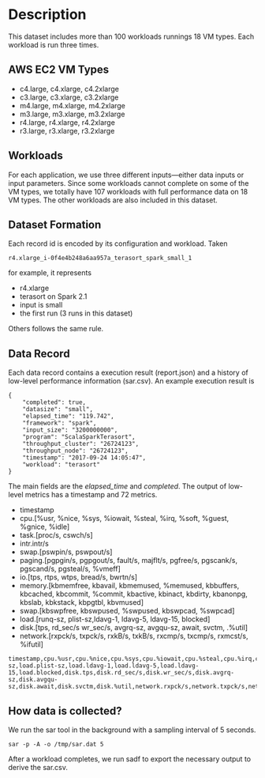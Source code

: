 # Description

This dataset includes more than 100 workloads runnings 18 VM types.  Each workload is run three times.

## AWS EC2 VM Types
* c4.large, c4.xlarge, c4.2xlarge
* c3.large, c3.xlarge, c3.2xlarge
* m4.large, m4.xlarge, m4.2xlarge
* m3.large, m3.xlarge, m3.2xlarge
* r4.large, r4.xlarge, r4.2xlarge
* r3.large, r3.xlarge, r3.2xlarge

## Workloads
For each application, we use three different inputs—either data inputs or input parameters.  Since some workloads cannot complete on some of the VM types, we totally have 107 workloads with full performance data on 18 VM types.  The other workloads are also included in this dataset.

## Dataset Formation
Each record id is encoded by its configuration and workload.  Taken 
```
r4.xlarge_i-0f4e4b248a6aa957a_terasort_spark_small_1
```
for example, it represents

* r4.xlarge
* terasort on Spark 2.1
* input is small
* the first run (3 runs in this dataset)

Others follows the same rule.

## Data Record
Each data record contains a execution result (report.json) and a history of low-level performance information (sar.csv).  An example execution result is
```
{
    "completed": true,
    "datasize": "small",
    "elapsed_time": "119.742",
    "framework": "spark",
    "input_size": "3200000000",
    "program": "ScalaSparkTerasort",
    "throughput_cluster": "26724123",
    "throughput_node": "26724123",
    "timestamp": "2017-09-24 14:05:47",
    "workload": "terasort"
}
```
The main fields are the *elapsed_time* and *completed*.  The output of low-level metrics has a timestamp and 72 metrics.
* timestamp
* cpu.[%usr, %nice, %sys, %iowait, %steal, %irq, %soft, %guest, %gnice, %idle]
* task.[proc/s, cswch/s]
* intr.intr/s
* swap.[pswpin/s, pswpout/s]
* paging.[pgpgin/s, pgpgout/s, fault/s, majflt/s, pgfree/s, pgscank/s, pgscand/s, pgsteal/s, %vmeff]
* io.[tps, rtps, wtps, bread/s, bwrtn/s]
* memory.[kbmemfree, kbavail, kbmemused, %memused, kbbuffers, kbcached, kbcommit, %commit, kbactive, kbinact, kbdirty, kbanonpg, kbslab, kbkstack, kbpgtbl, kbvmused]
* swap.[kbswpfree, kbswpused, %swpused, kbswpcad, %swpcad]
* load.[runq-sz, plist-sz,ldavg-1, ldavg-5, ldavg-15, blocked]
* disk.[tps, rd_sec/s wr_sec/s, avgrq-sz, avgqu-sz, await, svctm, .%util]
* network.[rxpck/s, txpck/s, rxkB/s, txkB/s, rxcmp/s, txcmp/s, rxmcst/s, %ifutil]

```
timestamp,cpu.%usr,cpu.%nice,cpu.%sys,cpu.%iowait,cpu.%steal,cpu.%irq,cpu.%soft,cpu.%guest,cpu.%gnice,cpu.%idle,task.proc/s,task.cswch/s,intr.intr/s,swap.pswpin/s,swap.pswpout/s,paging.pgpgin/s,paging.pgpgout/s,paging.fault/s,paging.majflt/s,paging.pgfree/s,paging.pgscank/s,paging.pgscand/s,paging.pgsteal/s,paging.%vmeff,io.tps,io.rtps,io.wtps,io.bread/s,io.bwrtn/s,memory.kbmemfree,memory.kbavail,memory.kbmemused,memory.%memused,memory.kbbuffers,memory.kbcached,memory.kbcommit,memory.%commit,memory.kbactive,memory.kbinact,memory.kbdirty,memory.kbanonpg,memory.kbslab,memory.kbkstack,memory.kbpgtbl,memory.kbvmused,swap.kbswpfree,swap.kbswpused,swap.%swpused,swap.kbswpcad,swap.%swpcad,load.runq-sz,load.plist-sz,load.ldavg-1,load.ldavg-5,load.ldavg-15,load.blocked,disk.tps,disk.rd_sec/s,disk.wr_sec/s,disk.avgrq-sz,disk.avgqu-sz,disk.await,disk.svctm,disk.%util,network.rxpck/s,network.txpck/s,network.rxkB/s,network.txkB/s,network.rxcmp/s,network.txcmp/s,network.rxmcst/s,network.%ifutil
```


## How data is collected?
We run the sar tool in the background with a sampling interval of 5 seconds.

```
sar -p -A -o /tmp/sar.dat 5
```

After a workload completes, we run sadf to export the necessary output to derive the sar.csv.